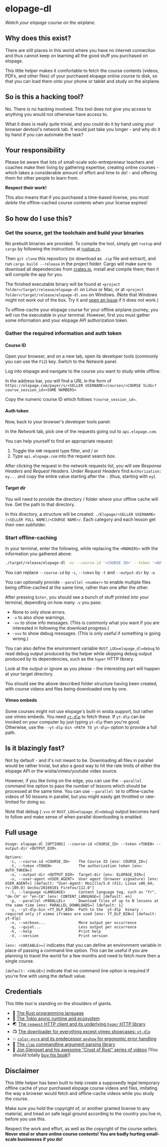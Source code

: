 # elopage-dl
*Watch your elopage course on the airplane.*

## Why does this exist?

There are still places in this world where you have no internet connection and thus cannot keep on learning all the good stuff you purchased on elopage.

This little helper makes it comfortable to fetch the course contents (videos, PDFs, and other files) of your purchased elopage online course to disk, so that you can load them onto your phone or tablet and study on the airplane.

## So is this a hacking tool?

No. There is no hacking involved. This tool does not give you access to anything you would not otherwise have access to.

What it does is really quite trivial, and you could do it by hand using your browser devtool's network tab. It would just take you longer - and why do it by hand if you can automate the task?

## Your responsibility

Please be aware that lots of small-scale solo-entrepreneur teachers and coaches make their living by gathering expertise, creating online courses - which takes a considerable amount of effort and time to do! - and offering them for other people to learn from.

**Respect their work!**

This also means that if you purchased a time-based license, you *must delete* the offline-cached course contents when your license expires!

## So how do I use this?

### Get the source, get the toolchain and build your binaries

No prebuilt binaries are provided. To compile the tool, simply get `rustup` and `cargo` by following the instructions at [rustup.rs](https://rustup.rs/).

Then `git clone` this repository (or download as `.zip` file and extract), and run `cargo build --release` in the project folder. Cargo will make sure to download all dependencies from [crates.io](https://crates.io), install and compile them; then it will compile the app for you.

The finished executable binary will be found at `<project folder>/target/release/elopage-dl` on Linux or Mac,
or at `<project folder>/target/release/elopage-dl.exe` on Windows. (Note that Windows might not work out of the box. Try it and [open an Issue](https://github.com/LeoniePhiline/elopage-dl/issues/new) if it does not work.)

To offline-cache your elopage course for your offline airplane journey, you will run the executable in your terminal. However, first you must gather some information and your elopage API authorization token.

### Gather the required information and auth token

#### Course ID

Open your browser, and on a new tab, open its developer tools (commonly you can use the `F12`) key. Switch to the *Network* panel. 

Log into elopage and navigate to the course you want to study while offline.

In the address bar, you will find a URL in the form of `https://elopage.com/payer/s/<SELLER USERNAME>/courses/<COURSE SLUG>?course_session_id=<SOME NUMBERS>`

Copy the numeric course ID which follows `?course_session_id=`.

#### Auth token

Now, back to your browser's developer tools panel:

In the *Network* tab, pick one of the requests going out to `api.elopage.com`.

You can help yourself to find an appropriate request:

1. Toggle the `XHR` request type filter, and / or 
2. Type `api.elopage.com` into the request search box.

After clicking the request in the network requests list, you will see *Response Headers* and *Request Headers*. Under *Request Headers* find `Authorization: ey...` and copy the entire value starting after the `:` (thus, starting with `ey`).

#### Target dir

You will need to provide the directory / folder where your offline cache will live. Get the path to that directory.

In this directory, a structure will be created: `./Elopage/<SELLER USERNAME> (<SELLER FULL NAME)/<COURSE NAME>/`. Each category and each lesson get their own subfolder.

### Start offline-caching

In your terminal, enter the following, while replacing the `<MARKERS>` with the information you gathered above:

```bash
./target/release/elopage-dl -vv --course-id '<COURSE ID>' --token '<AUTH TOKEN>' --output-dir 'path/to/target/directory'
```

You can replace `--course-id` by `-c`, `--token` by `-t` and `--output-dir` by `-o`.

You can optionally provide `--parallel <number>` to enable multiple files being offline-cached at the same time, rather than one after the other.

After pressing `Enter`, you should see a bunch of stuff printed into your terminal, depending on how many `-v` you pass: 

- None to only show errors.
- `-v` to also show warnings.
- `-vv` to show info messages. (This is commonly what you want if you are interested in following the download progress.)
- `-vvv` to show debug messages. (This is only useful if something is going wrong.)

You can also define the environment variable `RUST_LOG=elopage_dl=debug` to read debug output produced by the helper while skipping debug output produced by its dependencies, such as the `hyper` HTTP library.

Look at the output or ignore as you please - the interesting part will happen at your target directory.

You should see the above described folder structure having been created, with course videos and files being downloaded one by one.

#### Vimeo embeds

Some courses might not use elopage's built-in wistia support, but rather use vimeo embeds. You need [`yt-dlp`](https://github.com/yt-dlp/yt-dlp) to fetch these. If `yt-dlp` can be invoked on your computer by just typing `yt-dlp` then you're good. Otherwise, use the `--yt-dlp-bin <PATH TO yt-dlp>` option to provide a full path.

## Is it blazingly fast?

Not by default - and it's not meant to be. Downloading all files in parallel would be rather trivial, but also a good way to hit the rate limits of either the elopage API or the wistia/vimeo/youtube video source.

However, if you like living on the edge, you can use the `--parallel` command line option to pass the number of lessons which should be processed at the same time. You can use `--parallel 50` to offline-cache videos of 50 lessons in parallel, but you might easily get throttled or rate-limited for doing so.

Note that debug (`-vvv` or `RUST_LOG=elopage_dl=debug`) output becomes hard to follow and make sense of when parallel downloading is enabled.

## Full usage

```
Usage: elopage-dl [OPTIONS] --course-id <COURSE_ID> --token <TOKEN> --output-dir <OUTPUT_DIR>

Options:
  -c, --course-id <COURSE_ID>    The Course ID [env: COURSE_ID=]
  -t, --token <TOKEN>            The authorization token [env: AUTH_TOKEN=]
  -o, --output-dir <OUTPUT_DIR>  Target-dir [env: ELOPAGE_DIR=]
  -u, --user-agent <USER_AGENT>  User agent (browser signature) [env: USER_AGENT=] [default: "User-Agent: Mozilla/5.0 (X11; Linux x86_64; rv:109.0) Gecko/20100101 Firefox/112.0"]
  -l, --language <LANGUAGE>      Content language tag, such as "fr", "de-CH" or "en-CA" [env: CONTENT_LANGUAGE=] [default: en]
  -p, --parallel <PARALLEL>      Download files of up to N lessons at the same time [env: PARALLEL_DOWNLOADS=] [default: 1]
  -y, --yt-dlp-bin <YT_DLP_BIN>  Path to the `yt-dlp` binary - required only if vimeo iframes are used [env: YT_DLP_BIN=] [default: yt-dlp]
  -v, --verbose...               More output per occurrence
  -q, --quiet...                 Less output per occurrence
  -h, --help                     Print help
  -V, --version                  Print version
```

`[env: <VARIABLE>=]` indicates that you can define an environment variable in place of passing a command line option. This can be useful if you are planning to travel the world for a few months and need to fetch more then a single course.

`[default: <VALUE>]` indicate that no command line option is required if you're fine with using the default value.

## Credentials

This little tool is standing on the shoulders of giants.

- 🦀 [The Rust programming language](https://www.rust-lang.org/)
- 🗼 [The Tokio async runtime and ecosystem](https://tokio.rs/)
- 🌏 [The `reqwest` HTTP client and its underlying `hyper` HTTP library](https://github.com/seanmonstar/reqwest)
- 📺 [The downloader for everything except vimeo showcases: `yt-dlp`](https://github.com/yt-dlp/yt-dlp)
- 💥 [`color-eyre` and its predecessor `anyhow` for ergonomic error handling](https://github.com/yaahc/color-eyre)
- 💬 [The `clap` commandline argument parsing library](https://github.com/clap-rs/clap)
- 🍵 [Jon Gjengset and his awesome "Crust of Rust" series of videos](https://www.youtube.com/playlist?list=PLqbS7AVVErFiWDOAVrPt7aYmnuuOLYvOa) (You should totally [buy his book](https://nostarch.com/rust-rustaceans)!)


## Disclaimer

This little helper has been built to help create a supposedly legal temporary offline cache of your purchased elopage course videos and files, imitating the way a browser would fetch and offline-cache videos while you study the course.

Make sure you hold the copyright of, or another granted license to any material, and tread on safe legal ground according to the country you live in, before you use this.

Respect the work and effort, as well as the copyright of the course sellers. **Never steal or share online course contents! You are badly hurting small-scale businesses if you do!**
